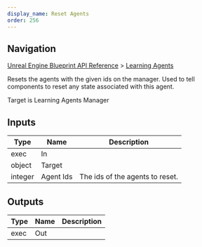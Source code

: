 ```yaml
---
display_name: Reset Agents
order: 256
---
```

## Navigation

[Unreal Engine Blueprint API Reference](https://dev.epicgames.com/documentation/en-us/unreal-engine/BlueprintAPI) > [Learning Agents](https://dev.epicgames.com/documentation/en-us/unreal-engine/BlueprintAPI/LearningAgents)

Resets the agents with the given ids on the manager. Used to tell components to reset any state associated with this agent.

Target is Learning Agents Manager

## Inputs

| Type | Name | Description |
| --- | --- | --- |
| exec | In |  |
| object | Target |  |
| integer | Agent Ids | The ids of the agents to reset. |

## Outputs

| Type | Name | Description |
| --- | --- | --- |
| exec | Out |  |
